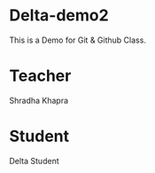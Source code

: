 # Delta-demo2
This is a Demo for Git &amp; Github Class.

# Teacher
Shradha Khapra

# Student 
Delta Student
